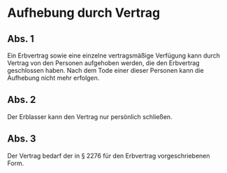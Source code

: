 # Aufhebung durch Vertrag



## Abs. 1

 Ein Erbvertrag sowie eine einzelne vertragsmäßige Verfügung kann durch Vertrag von den Personen aufgehoben werden, die den Erbvertrag geschlossen haben. Nach dem Tode einer dieser Personen kann die Aufhebung nicht mehr erfolgen.

## Abs. 2

 Der Erblasser kann den Vertrag nur persönlich schließen.

## Abs. 3

 Der Vertrag bedarf der in § 2276 für den Erbvertrag vorgeschriebenen Form. 

